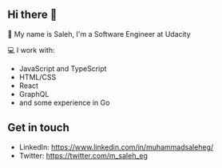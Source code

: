 ## Hi there 👋

🏢 My name is Saleh, I'm a Software Engineer at Udacity


💻 I work with:
- JavaScript and TypeScript
- HTML/CSS
- React
- GraphQL
- and some experience in Go


## Get in touch
- LinkedIn: https://www.linkedin.com/in/muhammadsaleheg/
- Twitter: https://twitter.com/m_saleh_eg
